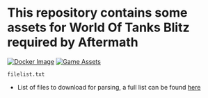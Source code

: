 # This repository contains some assets for World Of Tanks Blitz required by Aftermath
[![Docker Image](https://github.com/Cufee/aftermath-assets/actions/workflows/build-packages.yml/badge.svg)](https://github.com/Cufee/aftermath-assets/actions/workflows/build-packages.yml)
[![Game Assets](https://github.com/Cufee/aftermath-assets/actions/workflows/upload-assets.yml/badge.svg)](https://github.com/Cufee/aftermath-assets/actions/workflows/upload-assets.yml)

`filelist.txt`
- List of files to download for parsing, a full list can be found [here](https://steamdb.info/depot/444202/)